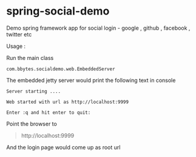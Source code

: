 spring-social-demo
==================

Demo spring framework app for social login - google , github , facebook , twitter etc 

Usage :

Run the main class

`com.bbytes.socialdemo.web.EmbeddedServer`


The embedded jetty server would print the following text in console

    Server starting ....
    
    Web started with url as http://localhost:9999
    
    Enter :q and hit enter to quit:

Point the browser to 
> http://localhost:9999

And the login page would come up as root url